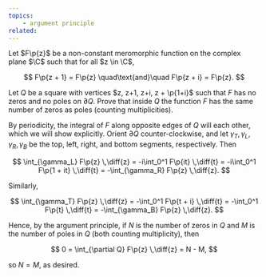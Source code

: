 ```yaml
---
topics:
    - argument principle
related:
---
```


<problem>

Let $F\p{z}$ be a non-constant meromorphic function on the complex plane $\C$ such that for all $z \in \C$,

$$
F\p{z + 1} = F\p{z}
\quad\text{and}\quad F\p{z + i} = F\p{z}.
$$

Let $Q$ be a square with vertices $z, z+1, z+i, z + \p{1+i}$ such that $F$ has no zeros and no poles on $\partial Q$. Prove that inside $Q$ the function $F$ has the same number of zeros as poles (counting multiplicities).

</problem>

<solution>

By periodicity, the integral of $F$ along opposite edges of $Q$ will each other, which we will show explicitly. Orient $\partial Q$ counter-clockwise, and let $\gamma_T, \gamma_L, \gamma_R, \gamma_B$ be the top, left, right, and bottom segments, respectively. Then

$$
\int_{\gamma_L} F\p{z} \,\diff{z}
    = -i\int_0^1 F\p{it} \,\diff{t}
    = -i\int_0^1 F\p{1 + it} \,\diff{t}
    = -\int_{\gamma_R} F\p{z} \,\diff{z}.
$$

Similarly,

$$
\int_{\gamma_T} F\p{z} \,\diff{z}
    = -\int_0^1 F\p{t + i} \,\diff{t}
    = -\int_0^1 F\p{t} \,\diff{t}
    = -\int_{\gamma_B} F\p{z} \,\diff{z}.
$$

Hence, by the argument principle, if $N$ is the number of zeros in $Q$ and $M$ is the number of poles in $Q$ (both counting multiplicity), then

$$
0
    = \int_{\partial Q} F\p{z} \,\diff{z}
    = N - M,
$$

so $N = M$, as desired.

</solution>
